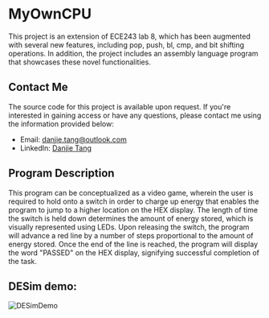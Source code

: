 # MyOwnCPU
This project is an extension of ECE243 lab 8, which has been augmented with several new features, including pop, push, bl, cmp, and bit shifting operations. In addition, the project includes an assembly language program that showcases these novel functionalities.

## Contact Me

The source code for this project is available upon request. If you're interested in gaining access or have any questions, please contact me using the information provided below:

- Email: danjie.tang@outlook.com
- LinkedIn: [Danjie Tang](https://www.linkedin.com/in/danjie-tang/)

## Program Description
This program can be conceptualized as a video game, wherein the user is required to hold onto a switch in order to charge up energy that enables the program to jump to a higher location on the HEX display. The length of time the switch is held down determines the amount of energy stored, which is visually represented using LEDs. Upon releasing the switch, the program will advance a red line by a number of steps proportional to the amount of energy stored. Once the end of the line is reached, the program will display the word "PASSED" on the HEX display, signifying successful completion of the task.

## DESim demo:
![DESimDemo](https://user-images.githubusercontent.com/37476565/230677086-8dcc0d4b-d0cc-4bc5-90d8-2252ccda5d8b.gif)

